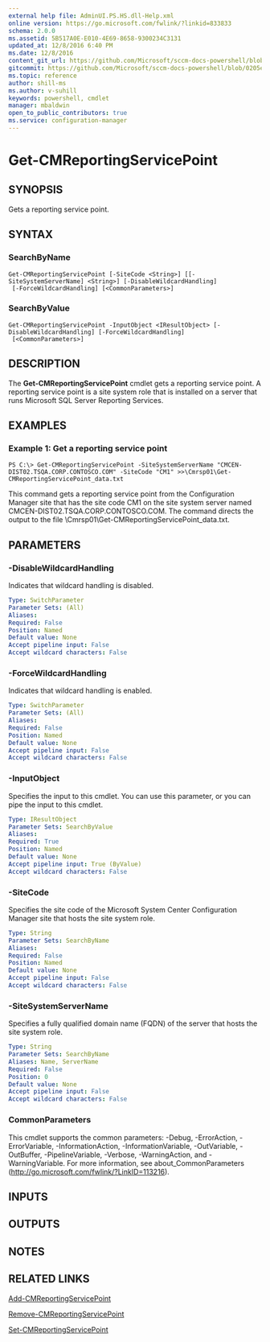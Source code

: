 ```yaml
---
external help file: AdminUI.PS.HS.dll-Help.xml
online version: https://go.microsoft.com/fwlink/?linkid=833833
schema: 2.0.0
ms.assetid: 5B517A0E-E010-4E69-8658-9300234C3131
updated_at: 12/8/2016 6:40 PM
ms.date: 12/8/2016
content_git_url: https://github.com/Microsoft/sccm-docs-powershell/blob/live/sccm-cmdlets/ConfigurationManager/vlatest/Get-CMReportingServicePoint.md
gitcommit: https://github.com/Microsoft/sccm-docs-powershell/blob/0205e569abecf1b4e1b2b342947b87a3691b29a5/sccm-cmdlets/ConfigurationManager/vlatest/Get-CMReportingServicePoint.md
ms.topic: reference
author: shill-ms
ms.author: v-suhill
keywords: powershell, cmdlet
manager: mbaldwin
open_to_public_contributors: true
ms.service: configuration-manager
---
```


# Get-CMReportingServicePoint

## SYNOPSIS
Gets a reporting service point.

## SYNTAX

### SearchByName
```
Get-CMReportingServicePoint [-SiteCode <String>] [[-SiteSystemServerName] <String>] [-DisableWildcardHandling]
 [-ForceWildcardHandling] [<CommonParameters>]
```

### SearchByValue
```
Get-CMReportingServicePoint -InputObject <IResultObject> [-DisableWildcardHandling] [-ForceWildcardHandling]
 [<CommonParameters>]
```

## DESCRIPTION
The **Get-CMReportingServicePoint** cmdlet gets a reporting service point.
A reporting service point is a site system role that is installed on a server that runs Microsoft SQL Server Reporting Services.

## EXAMPLES

### Example 1: Get a reporting service point
```
PS C:\> Get-CMReportingServicePoint -SiteSystemServerName "CMCEN-DIST02.TSQA.CORP.CONTOSCO.COM" -SiteCode "CM1" >>\Cmrsp01\Get-CMReportingServicePoint_data.txt
```

This command gets a reporting service point from the Configuration Manager site that has the site code CM1 on the site system server named CMCEN-DIST02.TSQA.CORP.CONTOSCO.COM.
The command directs the output to the file \Cmrsp01\Get-CMReportingServicePoint_data.txt.

## PARAMETERS

### -DisableWildcardHandling
Indicates that wildcard handling is disabled.

```yaml
Type: SwitchParameter
Parameter Sets: (All)
Aliases: 
Required: False
Position: Named
Default value: None
Accept pipeline input: False
Accept wildcard characters: False
```

### -ForceWildcardHandling
Indicates that wildcard handling is enabled.

```yaml
Type: SwitchParameter
Parameter Sets: (All)
Aliases: 
Required: False
Position: Named
Default value: None
Accept pipeline input: False
Accept wildcard characters: False
```

### -InputObject
Specifies the input to this cmdlet. 
You can use this parameter, or you can pipe the input to this cmdlet. 

```yaml
Type: IResultObject
Parameter Sets: SearchByValue
Aliases: 
Required: True
Position: Named
Default value: None
Accept pipeline input: True (ByValue)
Accept wildcard characters: False
```

### -SiteCode
Specifies the site code of the Microsoft System Center Configuration Manager site that hosts the site system role.

```yaml
Type: String
Parameter Sets: SearchByName
Aliases: 
Required: False
Position: Named
Default value: None
Accept pipeline input: False
Accept wildcard characters: False
```

### -SiteSystemServerName
Specifies a fully qualified domain name (FQDN) of the server that hosts the site system role.

```yaml
Type: String
Parameter Sets: SearchByName
Aliases: Name, ServerName
Required: False
Position: 0
Default value: None
Accept pipeline input: False
Accept wildcard characters: False
```

### CommonParameters
This cmdlet supports the common parameters: -Debug, -ErrorAction, -ErrorVariable, -InformationAction, -InformationVariable, -OutVariable, -OutBuffer, -PipelineVariable, -Verbose, -WarningAction, and -WarningVariable. For more information, see about_CommonParameters (http://go.microsoft.com/fwlink/?LinkID=113216).

## INPUTS

## OUTPUTS

## NOTES

## RELATED LINKS

[Add-CMReportingServicePoint](xref:ConfigurationManager/vlatest/Add-CMReportingServicePoint.md)

[Remove-CMReportingServicePoint](xref:ConfigurationManager/vlatest/Remove-CMReportingServicePoint.md)

[Set-CMReportingServicePoint](xref:ConfigurationManager/vlatest/Set-CMReportingServicePoint.md)


